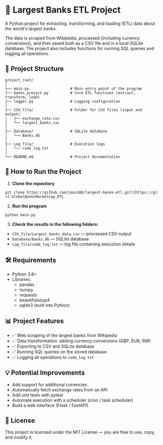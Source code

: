 # 🏦 Largest Banks ETL Project

A Python project for extracting, transforming, and loading (ETL) data about the world's largest banks.

The data is scraped from Wikipedia, processed (including currency conversions), and then saved both as a CSV file and in a local SQLite database. The project also includes functions for running SQL queries and logging all operations.

## 📂 Project Structure

```
project_root/
│
├── main.py                   # Main entry point of the program
├── banks_project.py          # Core ETL functions (extract, transform, load)
├── logger.py                 # Logging configuration
│
├── CSV_file/                 # Folder for CSV files (input and output)
│   ├── exchange_rate.csv
│   └── largest_banks.csv
│
├── Database/                 # SQLite database
│   └── Banks.db
│
├── Log_file/                 # Execution logs
│   └── code_log.txt
│
└── README.md                 # Project documentation
```

## 🚀 How to Run the Project

1. **Clone the repository**

```bash
git clone https://github.com/jans108/largest-banks-etl.git](https://github.com/jans108/GlobalBanksMarketCap_ETL
cd GlobalBanksMarketCap_ETL
```


2. **Run the program**

```bash
python main.py
```

3. **Check the results in the following folders:**

- `CSV_file/Largest_banks_data.csv` — processed CSV output
- `Database/Banks.db` — SQLite database
- `Log_file/code_log.txt` — log file containing execution details

## 🛠️ Requirements

- Python 3.8+
- Libraries:
  - pandas
  - numpy
  - requests
  - beautifulsoup4
  - sqlite3 (built into Python)


## 📊 Project Features

- ✅ Web scraping of the largest banks from Wikipedia
- ✅ Data transformation: adding currency conversions (GBP, EUR, INR)
- ✅ Exporting to CSV and SQLite database
- ✅ Running SQL queries on the stored database
- ✅ Logging all operations to `code_log.txt`

## 💡 Potential Improvements

- Add support for additional currencies
- Automatically fetch exchange rates from an API
- Add unit tests with pytest
- Automate execution with a scheduler (cron / task scheduler)
- Build a web interface (Flask / FastAPI)


## 📄 License

This project is licensed under the MIT License — you are free to use, copy, and modify it.

